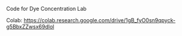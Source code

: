 Code for Dye Concentration Lab

Colab:
https://colab.research.google.com/drive/1gB_fyO0sn9qpyck-g5BbxZZwsx69dlol
